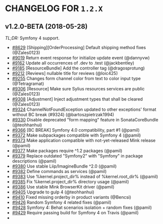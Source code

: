 # CHANGELOG FOR `1.2.X`

## v1.2.0-BETA (2018-05-28)

*TL;DR:* Symfony 4 support.

- [#8629](https://github.com/Sylius/Sylius/pull/8629) [Shipping][OrderProcessing] Default shipping method fixes (@Zales0123)
- [#9019](https://github.com/Sylius/Sylius/pull/9019) Return event response for initialize update event (@dannyvw)
- [#9162](https://github.com/Sylius/Sylius/pull/9162) Update all occurrences of .dev to .test (@jackbentley)
- [#9185](https://github.com/Sylius/Sylius/pull/9185) [ResourceBundle] Add the controller tag (@dragosprotung)
- [#9212](https://github.com/Sylius/Sylius/pull/9212) [Reviews] nullable title for reviews (@loic425)
- [#9255](https://github.com/Sylius/Sylius/pull/9255) Changes form channel color from text to color input type (@Tetragramat)
- [#9306](https://github.com/Sylius/Sylius/pull/9306) [Resource] Make sure Sylius resources services are public (@Zales0123)
- [#9308](https://github.com/Sylius/Sylius/pull/9308) [Adjustment] Inject adjustment types that shall be cleared (@Zales0123)
- [#9324](https://github.com/Sylius/Sylius/pull/9324) ChannelNotFoundException updated to other exceptions' format without BC break (#9324) (@bartoszpietrzak1994)
- [#9330](https://github.com/Sylius/Sylius/pull/9330) Disable deprecated "form mapping" feature in SonataCoreBundle (@teohhanhui)
- [#9366](https://github.com/Sylius/Sylius/pull/9366) [BC BREAK] Symfony 4.0 compatibility, part #1 (@pamil)
- [#9372](https://github.com/Sylius/Sylius/pull/9372) Make subpackages compatible with Symfony 4 (@pamil)
- [#9373](https://github.com/Sylius/Sylius/pull/9373) Make application compatible with not-yet-released Mink release (@pamil)
- [#9377](https://github.com/Sylius/Sylius/pull/9377) Make packages require ^1.2 packages (@pamil)
- [#9379](https://github.com/Sylius/Sylius/pull/9379) Replace outdated "Symfony2" with "Symfony" in package descriptions (@pamil)
- [#9380](https://github.com/Sylius/Sylius/pull/9380) Use stable Liip/ImagineBundle ^2.0 (@pamil)
- [#9382](https://github.com/Sylius/Sylius/pull/9382) Define commands as services (@pamil)
- [#9383](https://github.com/Sylius/Sylius/pull/9383) Use %kernel.project_dir% instead of %kernel.root_dir% (@pamil)
- [#9385](https://github.com/Sylius/Sylius/pull/9385) Fix %kernel.project_dir% directory usage (@pamil)
- [#9386](https://github.com/Sylius/Sylius/pull/9386) Use stable Mink BrowserKit driver (@pamil)
- [#9405](https://github.com/Sylius/Sylius/pull/9405) Upgrade to gulp 4 (@teohhanhui)
- [#9410](https://github.com/Sylius/Sylius/pull/9410) Fixed missing orderby in product variants (@Bencsi)
- [#9426](https://github.com/Sylius/Sylius/pull/9426) Random Symfony 4 related fixes (@pamil)
- [#9428](https://github.com/Sylius/Sylius/pull/9428) Symfony 4: Behat scenarios isolation + random fixes (@pamil)
- [#9429](https://github.com/Sylius/Sylius/pull/9429) Require passing build for Symfony 4 on Travis (@pamil)
-
